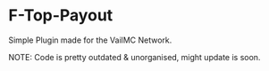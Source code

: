 # F-Top-Payout
Simple Plugin made for the VailMC Network.

NOTE: Code is pretty outdated & unorganised, might update is soon.
